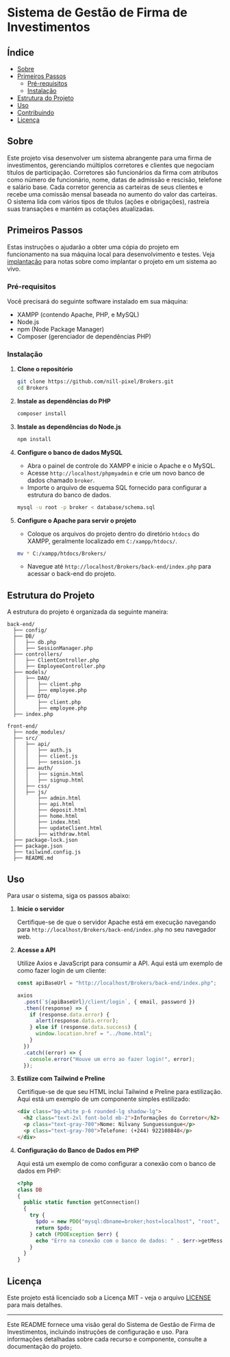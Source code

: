 # Sistema de Gestão de Firma de Investimentos

## Índice

- [Sobre](#sobre)
- [Primeiros Passos](#primeiros-passos)
  - [Pré-requisitos](#pré-requisitos)
  - [Instalação](#instalacao)
- [Estrutura do Projeto](#estrutura-do-projeto)
- [Uso](#uso)
- [Contribuindo](#contribuindo)
- [Licença](#licenca)

## Sobre <a name="sobre"></a>

Este projeto visa desenvolver um sistema abrangente para uma firma de investimentos, gerenciando múltiplos corretores e clientes que negociam títulos de participação. Corretores são funcionários da firma com atributos como número de funcionário, nome, datas de admissão e rescisão, telefone e salário base. Cada corretor gerencia as carteiras de seus clientes e recebe uma comissão mensal baseada no aumento do valor das carteiras. O sistema lida com vários tipos de títulos (ações e obrigações), rastreia suas transações e mantém as cotações atualizadas.

## Primeiros Passos <a name="primeiros-passos"></a>

Estas instruções o ajudarão a obter uma cópia do projeto em funcionamento na sua máquina local para desenvolvimento e testes. Veja [implantação](#implantacao) para notas sobre como implantar o projeto em um sistema ao vivo.

### Pré-requisitos <a name="pré-requisitos"></a>

Você precisará do seguinte software instalado em sua máquina:

- XAMPP (contendo Apache, PHP, e MySQL)
- Node.js
- npm (Node Package Manager)
- Composer (gerenciador de dependências PHP)

### Instalação <a name="instalacao"></a>

1. **Clone o repositório**

   ```sh
   git clone https://github.com/nill-pixel/Brokers.git
   cd Brokers
   ```

2. **Instale as dependências do PHP**

   ```sh
   composer install
   ```

3. **Instale as dependências do Node.js**

   ```sh
   npm install
   ```

4. **Configure o banco de dados MySQL**

   - Abra o painel de controle do XAMPP e inicie o Apache e o MySQL.
   - Acesse `http://localhost/phpmyadmin` e crie um novo banco de dados chamado `broker`.
   - Importe o arquivo de esquema SQL fornecido para configurar a estrutura do banco de dados.

   ```sh
   mysql -u root -p broker < database/schema.sql
   ```

5. **Configure o Apache para servir o projeto**

   - Coloque os arquivos do projeto dentro do diretório `htdocs` do XAMPP, geralmente localizado em `C:/xampp/htdocs/`.

   ```sh
   mv * C:/xampp/htdocs/Brokers/
   ```

   - Navegue até `http://localhost/Brokers/back-end/index.php` para acessar o back-end do projeto.

## Estrutura do Projeto <a name="estrutura-do-projeto"></a>

A estrutura do projeto é organizada da seguinte maneira:

```plaintext
back-end/
  ├── config/
  ├── DB/
  │   ├── db.php
  │   ├── SessionManager.php
  ├── controllers/
  │   ├── ClientController.php
  │   ├── EmployeeController.php
  ├── models/
  │   ├── DAO/
  │   │   ├── client.php
  │   │   ├── employee.php
  │   ├── DTO/
  │       ├── client.php
  │       ├── employee.php
  ├── index.php

front-end/
  ├── node_modules/
  ├── src/
  │   ├── api/
  │   │   ├── auth.js
  │   │   ├── client.js
  │   │   ├── session.js
  │   ├── auth/
  │   │   ├── signin.html
  │   │   ├── signup.html
  │   ├── css/
  │   ├── js/
  │       ├── admin.html
  │       ├── api.html
  │       ├── deposit.html
  │       ├── home.html
  │       ├── index.html
  │       ├── updateClient.html
  │       ├── withdraw.html
  ├── package-lock.json
  ├── package.json
  ├── tailwind.config.js
  ├── README.md
```

## Uso <a name="uso"></a>

Para usar o sistema, siga os passos abaixo:

1. **Inicie o servidor**

   Certifique-se de que o servidor Apache está em execução navegando para `http://localhost/Brokers/back-end/index.php` no seu navegador web.

2. **Acesse a API**

   Utilize Axios e JavaScript para consumir a API. Aqui está um exemplo de como fazer login de um cliente:

   ```javascript
   const apiBaseUrl = "http://localhost/Brokers/back-end/index.php";

   axios
     .post(`${apiBaseUrl}/client/login`, { email, password })
     .then((response) => {
       if (response.data.error) {
         alert(response.data.error);
       } else if (response.data.success) {
         window.location.href = "../home.html";
       }
     })
     .catch((error) => {
       console.error("Houve um erro ao fazer login!", error);
     });
   ```

3. **Estilize com Tailwind e Preline**

   Certifique-se de que seu HTML inclui Tailwind e Preline para estilização. Aqui está um exemplo de um componente simples estilizado:

   ```html
   <div class="bg-white p-6 rounded-lg shadow-lg">
     <h2 class="text-2xl font-bold mb-2">Informações do Corretor</h2>
     <p class="text-gray-700">Nome: Nilvany Sunguessungue</p>
     <p class="text-gray-700">Telefone: (+244) 922108848</p>
   </div>
   ```

4. **Configuração do Banco de Dados em PHP**

   Aqui está um exemplo de como configurar a conexão com o banco de dados em PHP:

   ```php
   <?php
   class DB
   {
     public static function getConnection()
     {
       try {
         $pdo = new PDO("mysql:dbname=broker;host=localhost", "root", "");
         return $pdo;
       } catch (PDOException $err) {
         echo "Erro na conexão com o banco de dados: " . $err->getMessage();
       }
     }
   }
   ```

## Licença <a name="licenca"></a>

Este projeto está licenciado sob a Licença MIT - veja o arquivo [LICENSE](LICENSE) para mais detalhes.

---

Este README fornece uma visão geral do Sistema de Gestão de Firma de Investimentos, incluindo instruções de configuração e uso. Para informações detalhadas sobre cada recurso e componente, consulte a documentação do projeto.
